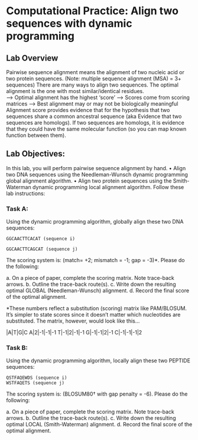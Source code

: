 # Computational Practice: Align two sequences with dynamic programming
##  Lab Overview
Pairwise sequence alignment means the alignment of two nucleic acid or two protein sequences. 
(Note: multiple sequence alignment (MSA) = 3+ sequences)
There are many ways to align two sequences. The optimal alignment is the one with most similar/identical residues. 	
	--> Optimal alignment has the highest ‘score’
	--> Scores come from scoring matrices
	--> Best alignment may or may not be biologically meaningful
Alignment score provides evidence that for the hypothesis that two sequences share a common ancestral sequence (aka Evidence that two sequences are homologs).
If two sequences are homologs, it is evidence that they could have the same molecular function (so you can map known function between them).
##  Lab Objectives:
In this lab, you will perform pairwise sequence alignment by hand.
•	Align two DNA sequences using the Needleman-Wunsch dynamic programming global alignment algorithm.
•	Align two protein sequences using the Smith-Waterman dynamic programming local alignment algorithm.
Follow these lab instructions:
###  Task A: 
Using the dynamic programming algorithm, globally align these two DNA sequences:

```
GGCAACTTCACAT (sequence i) 

GGCAACTTCAGCAT (sequence j) 
```

The scoring system is: (match= +2; mismatch = -1; gap = -3)*. Please do the following: 

a.	On a piece of paper, complete the scoring matrix. Note trace-back arrows.
b.	Outline the trace-back route(s).
c.	Write down the resulting optimal GLOBAL (Needleman-Wunsch) alignment. 
d.	Record the final score of the optimal alignment.


*These numbers reflect a substitution (scoring) matrix like PAM/BLOSUM.  It’s simpler to state scores since it doesn’t matter which nucleotides are substituted.  The matrix, however, would look like this…

|A|T|G|C
A|2|-1|-1|-1
T|-1|2|-1|-1
G|-1|-1|2|-1
C|-1|-1|-1|2


###  Task B: 
Using the dynamic programming algorithm, locally align these two PEPTIDE sequences:
 
	QSTFAQEWDS (sequence i)
	WSTFAQETS (sequence j)

The scoring system is: (BLOSUM80† with gap penalty = -6). Please do the following: 

a.	On a piece of paper, complete the scoring matrix. Note trace-back arrows.
b.	Outline the trace-back route(s).
c.	Write down the resulting optimal LOCAL (Smith-Waterman) alignment. 
d.	Record the final score of the optimal alignment.

